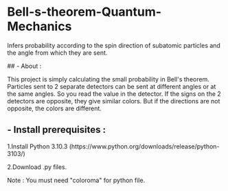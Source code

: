 # Bell-s-theorem-Quantum-Mechanics
 <p>Infers probability according to the spin direction of subatomic particles and the angle from which they are sent. </p>
## - About :
<p>This project is simply calculating the small probability in Bell's theorem. Particles sent to 2 separate detectors can be sent at different angles or at the same angles. So you read the value in the detector. If the signs on the 2 detectors are opposite, they give similar colors. But if the directions are not opposite, the colors are different.</p>
 
 ## - Install prerequisites :
 <p> 1.Install Python 3.10.3 (https://www.python.org/downloads/release/python-3103/)</p>
  <p> 2.Download .py files.</p>
   <p>Note : You must need "coloroma"  for python file.</p>
